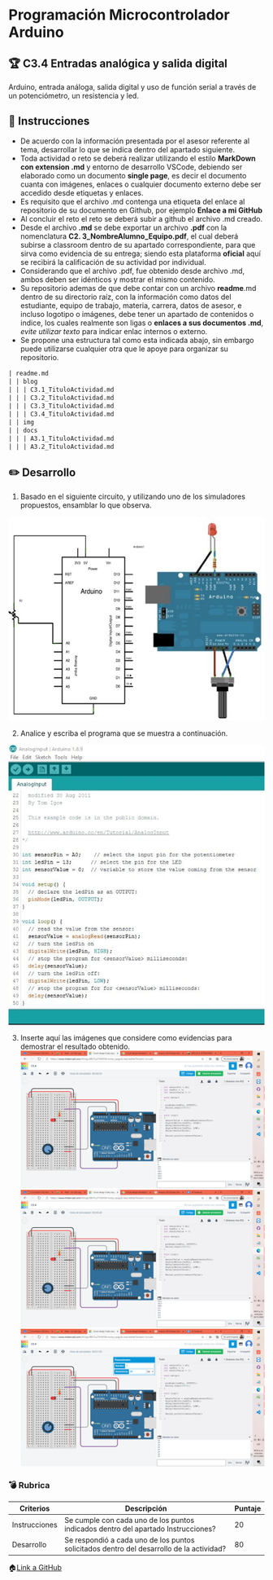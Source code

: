 # Programación Microcontrolador Arduino

## :trophy: C3.4 Entradas analógica y salida digital

Arduino, entrada análoga, salida digital y uso de función serial a través de un potenciómetro, un
resistencia y led.

## :blue_book: Instrucciones

- De acuerdo con la información presentada por el asesor referente al tema, desarrollar lo que se
indica dentro del apartado siguiente.
- Toda actividad o reto se deberá realizar utilizando el estilo **MarkDown con extension .md** y 
entorno de desarrollo VSCode, debiendo ser elaborado como un documento **single page**, es decir 
el documento cuanta con imágenes, enlaces o cualquier documento externo debe ser accedido desde 
etiquetas y enlaces.
- Es requisito que el archivo .md contenga una etiqueta del enlace al repositorio de su documento
en Github, por ejemplo **Enlace a mi GitHub**
- Al concluir el reto el reto se deberá subir a github el archivo .md creado.
- Desde el archivo **.md** se debe exportar un archivo **.pdf** con la nomenclatura **C2.
3_NombreAlumno_Equipo.pdf**, el cual deberá subirse a classroom dentro de su apartado 
correspondiente, para que sirva como evidencia de su entrega; siendo esta plataforma **oficial** 
aquí se recibirá la calificación de su actividad por individual.
- Considerando que el archivo .pdf, fue obtenido desde archivo .md, ambos deben ser idénticos y 
mostrar el mismo contenido.
- Su repositorio ademas de que debe contar con un archivo **readme**.md dentro de su directorio 
raíz, con la información como datos del estudiante, equipo de trabajo, materia, carrera, datos de
asesor, e incluso logotipo o imágenes, debe tener un apartado de contenidos o indice, los cuales 
realmente son ligas o **enlaces a sus documentos .md**, _evite utilizar texto_ para indicar enlac
internos o externo.
- Se propone una estructura tal como esta indicada abajo, sin embargo puede utilizarse cualquier 
otra que le apoye para organizar su repositorio.  

``` 
| readme.md
| | blog
| | | C3.1_TituloActividad.md
| | | C3.2_TituloActividad.md
| | | C3.3_TituloActividad.md
| | | C3.4_TituloActividad.md
| | img
| | docs
| | | A3.1_TituloActividad.md
| | | A3.2_TituloActividad.md
```

## :pencil2: Desarrollo

1. Basado en el siguiente circuito, y utilizando uno de los simuladores propuestos, ensamblar lo 
que observa.

<p align="center">
    <img alt="esquematico" src="../img/C3.x_ArduinoEsquematicoEntradaAnalogaSalidaDigital.png" 
width=600 height=400>
</p>

2. Analice y escriba el programa que se muestra a continuación.

<p align="center">
     <img alt="esquematico" src="../img/C3.x_ArduinoProgramaEntradaAnalogaSalidaDigital.png" 
width=550 height=550>
</p>

3. Inserte aquí las imágenes que considere como evidencias para demostrar el resultado obtenido.
![Evidencia1](../img/C3.4E1.png)
![Evidencia 2](../img/C3.4E2.png)
![Evidencia 3](../img/C3.4E3.png)

### :bomb: Rubrica

| Criterios     | Descripción                                                                                  | Puntaje |
| ------------- | -------------------------------------------------------------------------------------------- | ------- |
| Instrucciones | Se cumple con cada uno de los puntos indicados dentro del apartado Instrucciones?            | 20 |
| Desarrollo    | Se respondió a cada uno de los puntos solicitados dentro del desarrollo de la actividad?     | 80

:house:[Link a GitHub](https://github.com/vanessamRodriguez/Sistemas_Programables)